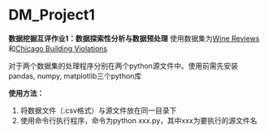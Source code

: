 # DM_Project1
**数据挖掘互评作业1：数据探索性分析与数据预处理**
使用数据集为[Wine Reviews](https://www.kaggle.com/zynicide/wine-reviews)和[Chicago Building Violations](https://www.kaggle.com/chicago/chicago-building-violations)

对于两个数据集的处理程序分别在两个python源文件中。使用前需先安装pandas, numpy, matplotlib三个python库

**使用方法：** 
1. 将数据文件（.csv格式）与源文件放在同一目录下
2. 使用命令行执行程序，命令为python xxx.py，其中xxx为要执行的源文件名
